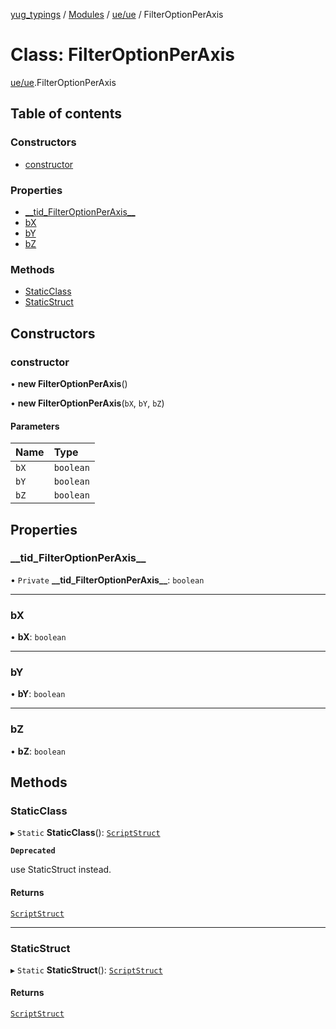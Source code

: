 [yug_typings](../README.md) / [Modules](../modules.md) / [ue/ue](../modules/ue_ue.md) / FilterOptionPerAxis

# Class: FilterOptionPerAxis

[ue/ue](../modules/ue_ue.md).FilterOptionPerAxis

## Table of contents

### Constructors

- [constructor](ue_ue.FilterOptionPerAxis.md#constructor)

### Properties

- [\_\_tid\_FilterOptionPerAxis\_\_](ue_ue.FilterOptionPerAxis.md#__tid_filteroptionperaxis__)
- [bX](ue_ue.FilterOptionPerAxis.md#bx)
- [bY](ue_ue.FilterOptionPerAxis.md#by)
- [bZ](ue_ue.FilterOptionPerAxis.md#bz)

### Methods

- [StaticClass](ue_ue.FilterOptionPerAxis.md#staticclass)
- [StaticStruct](ue_ue.FilterOptionPerAxis.md#staticstruct)

## Constructors

### constructor

• **new FilterOptionPerAxis**()

• **new FilterOptionPerAxis**(`bX`, `bY`, `bZ`)

#### Parameters

| Name | Type |
| :------ | :------ |
| `bX` | `boolean` |
| `bY` | `boolean` |
| `bZ` | `boolean` |

## Properties

### \_\_tid\_FilterOptionPerAxis\_\_

• `Private` **\_\_tid\_FilterOptionPerAxis\_\_**: `boolean`

___

### bX

• **bX**: `boolean`

___

### bY

• **bY**: `boolean`

___

### bZ

• **bZ**: `boolean`

## Methods

### StaticClass

▸ `Static` **StaticClass**(): [`ScriptStruct`](ue_ue.ScriptStruct.md)

**`Deprecated`**

use StaticStruct instead.

#### Returns

[`ScriptStruct`](ue_ue.ScriptStruct.md)

___

### StaticStruct

▸ `Static` **StaticStruct**(): [`ScriptStruct`](ue_ue.ScriptStruct.md)

#### Returns

[`ScriptStruct`](ue_ue.ScriptStruct.md)
